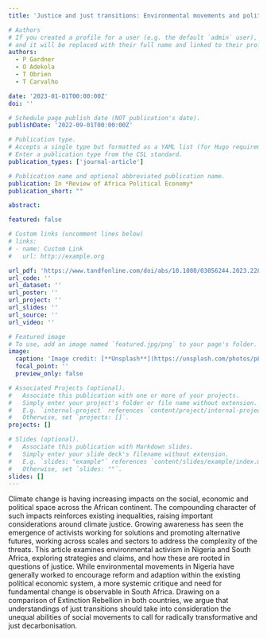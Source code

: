 ```yaml
---
title: 'Justice and just transitions: Environmental movements and political economy in Nigeria and South Africa'

# Authors
# If you created a profile for a user (e.g. the default `admin` user), write the username (folder name) here
# and it will be replaced with their full name and linked to their profile.
authors:
  - P Gardner
  - O Adekola
  - T Obrien
  - T Carvalho

date: '2023-01-01T00:00:00Z'
doi: ''

# Schedule page publish date (NOT publication's date).
publishDate: '2022-09-01T00:00:00Z'

# Publication type.
# Accepts a single type but formatted as a YAML list (for Hugo requirements).
# Enter a publication type from the CSL standard.
publication_types: ['journal-article']

# Publication name and optional abbreviated publication name.
publication: In *Review of Africa Political Economy*
publication_short: ""

abstract: 

featured: false

# Custom links (uncomment lines below)
# links:
# - name: Custom Link
#   url: http://example.org

url_pdf: 'https://www.tandfonline.com/doi/abs/10.1080/03056244.2023.2283988'
url_code: ''
url_dataset: ''
url_poster: ''
url_project: ''
url_slides: ''
url_source: ''
url_video: ''

# Featured image
# To use, add an image named `featured.jpg/png` to your page's folder.
image:
  caption: 'Image credit: [**Unsplash**](https://unsplash.com/photos/pLCdAaMFLTE)'
  focal_point: ''
  preview_only: false

# Associated Projects (optional).
#   Associate this publication with one or more of your projects.
#   Simply enter your project's folder or file name without extension.
#   E.g. `internal-project` references `content/project/internal-project/index.md`.
#   Otherwise, set `projects: []`.
projects: []

# Slides (optional).
#   Associate this publication with Markdown slides.
#   Simply enter your slide deck's filename without extension.
#   E.g. `slides: "example"` references `content/slides/example/index.md`.
#   Otherwise, set `slides: ""`.
slides: []
---
```


Climate change is having increasing impacts on the social, economic and political space across the African continent. The compounding character of such impacts reinforces existing inequalities, raising important considerations around climate justice. Growing awareness has seen the emergence of activists working for solutions and promoting alternative futures, working across scales and sectors to address the complexity of the threats. This article examines environmental activism in Nigeria and South Africa, exploring strategies and claims, and how these are rooted in questions of justice. While environmental movements in Nigeria have generally worked to encourage reform and adaption within the existing political economic system, a more systemic critique and need for fundamental change is observable in South Africa. Drawing on a comparison of Extinction Rebellion in both countries, we argue that understandings of just transitions should take into consideration the unequal abilities of social movements to call for radically transformative and just decarbonisation.